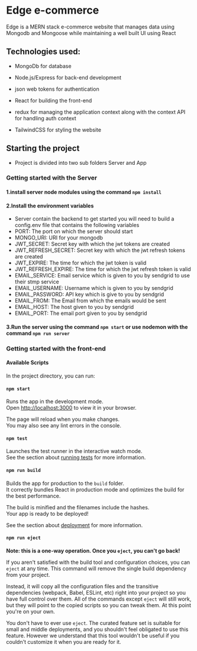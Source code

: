 # Edge e-commerce

Edge is a MERN stack e-commerce website that manages data using Mongodb and Mongoose while maintaining a well built UI using React

## Technologies used:

- MongoDb for database

- Node.js/Express for back-end development 

- json web tokens for authentication 

- React for building the front-end 

- redux for managing the application context along with the context API for handling auth context 

- TailwindCSS for styling the website 

## Starting the project

- Project is divided into two sub folders Server and App 

### Getting started with the Server 

#### 1.install server node modules using the command `npm install`

#### 2.Install the environment variables

- Server contain the backend to get started you will need to build a config.env file that contains the following variables 
- PORT: The port on which the server should start
- MONGO_URI: URI for your mongodb 
- JWT_SECRET: Secret key with which the jwt tokens are created
- JWT_REFRESH_SECRET: Secret key with which the jwt refresh tokens are created
- JWT_EXPIRE: The time for which the jwt token is valid
- JWT_REFRESH_EXPIRE: The time for which the jwt refresh token is valid
- EMAIL_SERVICE: Email service which is given to you by sendgrid to use their stmp service
- EMAIL_USERNAME: Username which is given to you by sendgrid
- EMAIL_PASSWORD: API key which is give to you by sendgrid
- EMAIL_FROM: The Email from which the emails would be sent
- EMAIL_HOST: The host given to you by sendgrid
- EMAIL_PORT: The email port given to you by sendgrid

#### 3.Run the server using the command `npm start` or use nodemon with the command `npm run server`

### Getting started with the front-end

#### Available Scripts

In the project directory, you can run:

#### `npm start`

Runs the app in the development mode.\
Open [http://localhost:3000](http://localhost:3000) to view it in your browser.

The page will reload when you make changes.\
You may also see any lint errors in the console.

#### `npm test`

Launches the test runner in the interactive watch mode.\
See the section about [running tests](https://facebook.github.io/create-react-app/docs/running-tests) for more information.

#### `npm run build`

Builds the app for production to the `build` folder.\
It correctly bundles React in production mode and optimizes the build for the best performance.

The build is minified and the filenames include the hashes.\
Your app is ready to be deployed!

See the section about [deployment](https://facebook.github.io/create-react-app/docs/deployment) for more information.

#### `npm run eject`

**Note: this is a one-way operation. Once you `eject`, you can't go back!**

If you aren't satisfied with the build tool and configuration choices, you can `eject` at any time. This command will remove the single build dependency from your project.

Instead, it will copy all the configuration files and the transitive dependencies (webpack, Babel, ESLint, etc) right into your project so you have full control over them. All of the commands except `eject` will still work, but they will point to the copied scripts so you can tweak them. At this point you're on your own.

You don't have to ever use `eject`. The curated feature set is suitable for small and middle deployments, and you shouldn't feel obligated to use this feature. However we understand that this tool wouldn't be useful if you couldn't customize it when you are ready for it.

